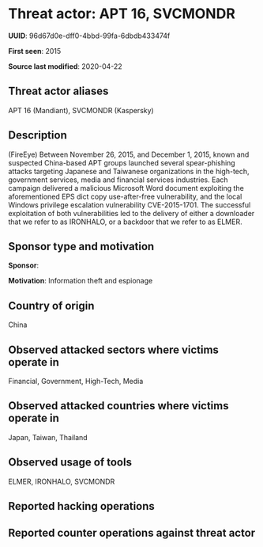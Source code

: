 # Threat actor: APT 16, SVCMONDR

**UUID**: 96d67d0e-dff0-4bbd-99fa-6dbdb433474f

**First seen**: 2015

**Source last modified**: 2020-04-22

## Threat actor aliases

APT 16 (Mandiant), SVCMONDR (Kaspersky)

## Description

(FireEye) Between November 26, 2015, and December 1, 2015, known and suspected China-based APT groups launched several spear-phishing attacks targeting Japanese and Taiwanese organizations in the high-tech, government services, media and financial services industries. Each campaign delivered a malicious Microsoft Word document exploiting the aforementioned EPS dict copy use-after-free vulnerability, and the local Windows privilege escalation vulnerability CVE-2015-1701. The successful exploitation of both vulnerabilities led to the delivery of either a downloader that we refer to as IRONHALO, or a backdoor that we refer to as ELMER.

## Sponsor type and motivation

**Sponsor**: 

**Motivation**: Information theft and espionage


## Country of origin

China

## Observed attacked sectors where victims operate in

Financial, Government, High-Tech, Media

## Observed attacked countries where victims operate in

Japan, Taiwan, Thailand

## Observed usage of tools

ELMER, IRONHALO, SVCMONDR

## Reported hacking operations



## Reported counter operations against threat actor





